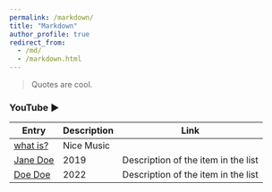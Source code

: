 ```yaml
---
permalink: /markdown/
title: "Markdown"
author_profile: true
redirect_from: 
  - /md/
  - /markdown.html
---
```


> Quotes are cool.



### YouTube ▶️

| Entry            |  Description  |        Link                                                  |
| --------         | ------        | ------------------------------------------------------------ |
| [what is?](#)    | Nice Music    | [](https://www.youtube.com/@whatisblank)                     |
| [Jane Doe](#)    | 2019          | Description of the item in the list                          |
| [Doe Doe](#)     | 2022          | Description of the item in the list                          |



